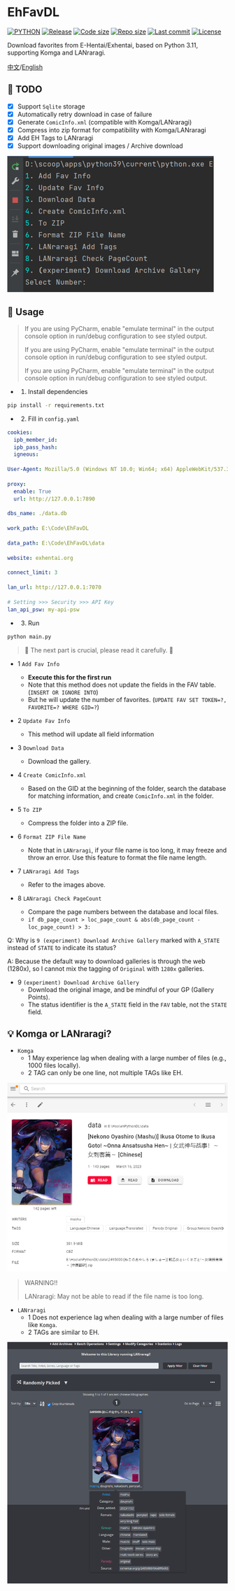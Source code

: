 # EhFavDL

[![PYTHON](https://img.shields.io/badge/Python-3.9-orange.svg)](https://www.python.org/)
[![Release](https://img.shields.io/github/v/release/eezd/EhFavDL)](https://github.com/eezd/EhFavDL/releases)
[![Code size](https://img.shields.io/github/languages/code-size/eezd/EhFavDL?color=blueviolet)](https://github.com/eezd/EhFavDL)
[![Repo size](https://img.shields.io/github/repo-size/eezd/EhFavDL?color=eb56fd)](https://github.com/eezd/EhFavDL)
[![Last commit](https://img.shields.io/github/last-commit/eezd/EhFavDL/main)](https://github.com/eezd/EhFavDL/commits/main)
[![License](https://img.shields.io/badge/license-MIT-yellowgreen.svg)](LICENSE)

Download favorites from E-Hentai/Exhentai, based on Python 3.11, supporting Komga and LANraragi.

[中文](README.md)/[English](README-EN.md)

## 📌 TODO

- [x] Support `Sqlite` storage
- [x] Automatically retry download in case of failure
- [x] Generate `ComicInfo.xml` (compatible with Komga/LANraragi)
- [x] Compress into zip format for compatibility with Komga/LANraragi
- [x] Add EH Tags to LANraragi
- [x] Support downloading original images / Archive download

![img-main](img-main.png)

## 🔨 Usage

> If you are using PyCharm, enable "emulate terminal" in the output console option in run/debug configuration to see
> styled output.
>
> If you are using PyCharm, enable "emulate terminal" in the output console option in run/debug configuration to see
> styled output.
>
> If you are using PyCharm, enable "emulate terminal" in the output console option in run/debug configuration to see
> styled output.

-
    1. Install dependencies

```bash
pip install -r requirements.txt
```

-
    2. Fill in `config.yaml`

```yaml
cookies:
  ipb_member_id:
  ipb_pass_hash:
  igneous:

User-Agent: Mozilla/5.0 (Windows NT 10.0; Win64; x64) AppleWebKit/537.36 (KHTML, like Gecko) Chrome/112.0.0.0 Safari/537.36

proxy:
  enable: True
  url: http://127.0.0.1:7890

dbs_name: ./data.db

work_path: E:\Code\EhFavDL

data_path: E:\Code\EhFavDL\data

website: exhentai.org

connect_limit: 3

lan_url: http://127.0.0.1:7070

# Setting >>> Security >>> API Key
lan_api_psw: my-api-psw
```

-
    3. Run

```bash
python main.py
```

> 🔧 The next part is crucial, please read it carefully. 🔧

- 1 `Add Fav Info`
    - **Execute this for the first run**
    - Note that this method does not update the fields in the FAV table.(`INSERT OR IGNORE INTO`)
    - But he will update the number of favorites. (`UPDATE FAV SET TOKEN=?, FAVORITE=? WHERE GID=?`)

- 2 `Update Fav Info`
    - This method will update all field information

- 3 `Download Data`
    - Download the gallery.
- 4 `Create ComicInfo.xml`
    - Based on the GID at the beginning of the folder, search the database for matching information, and
      create `ComicInfo.xml` in the folder.
- 5 `To ZIP`
    - Compress the folder into a ZIP file.
- 6 `Format ZIP File Name`
    - Note that in `LANraragi`, if your file name is too long, it may freeze and throw an error. Use this feature to
      format the file name length.
- 7 `LANraragi Add Tags`
    - Refer to the images above.
- 8 `LANraragi Check PageCount`
    - Compare the page numbers between the database and local files.
    - `if db_page_count > loc_page_count & abs(db_page_count - loc_page_count) > 3:`

Q: Why is `9 (experiment) Download Archive Gallery` marked with `A_STATE` instead of `STATE` to indicate its status?

A: Because the default way to download galleries is through the web (1280x), so I cannot mix the tagging of `Original`
with `1280x` galleries.

- 9 `(experiment) Download Archive Gallery`
    - Download the original image, and be mindful of your GP (Gallery Points).
    - The status identifier is the `A_STATE` field in the `FAV` table, not the `STATE` field.

## 💡 Komga or LANraragi?

- `Komga`
    - 1 May experience lag when dealing with a large number of files (e.g., 1000 files locally).
    - 2 TAG can only be one line, not multiple TAGs like EH.

![img-Komga](img-Komga.png)

> WARNING!!
>
> LANraragi: May not be able to read if the file name is too long.

- `LANraragi`
    - 1 Does not experience lag when dealing with a large number of files like `Komga`.
    - 2 TAGs are similar to EH.

![img-LANraragi](img-LANraragi.png)
